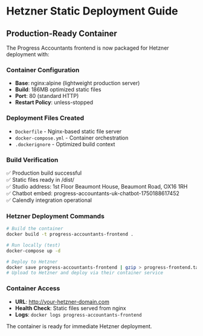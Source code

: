 # Hetzner Static Deployment Guide

## Production-Ready Container

The Progress Accountants frontend is now packaged for Hetzner deployment with:

### Container Configuration
- **Base**: nginx:alpine (lightweight production server)
- **Build**: 186MB optimized static files
- **Port**: 80 (standard HTTP)
- **Restart Policy**: unless-stopped

### Deployment Files Created
- `Dockerfile` - Nginx-based static file server
- `docker-compose.yml` - Container orchestration
- `.dockerignore` - Optimized build context

### Build Verification
✅ Production build successful  
✅ Static files ready in /dist/  
✅ Studio address: 1st Floor Beaumont House, Beaumont Road, OX16 1RH  
✅ Chatbot embed: progress-accountants-uk-chatbot-1750188617452  
✅ Calendly integration operational  

### Hetzner Deployment Commands
```bash
# Build the container
docker build -t progress-accountants-frontend .

# Run locally (test)
docker-compose up -d

# Deploy to Hetzner
docker save progress-accountants-frontend | gzip > progress-frontend.tar.gz
# Upload to Hetzner and deploy via their container service
```

### Container Access
- **URL**: http://your-hetzner-domain.com
- **Health Check**: Static files served from nginx
- **Logs**: `docker logs progress-accountants-frontend`

The container is ready for immediate Hetzner deployment.